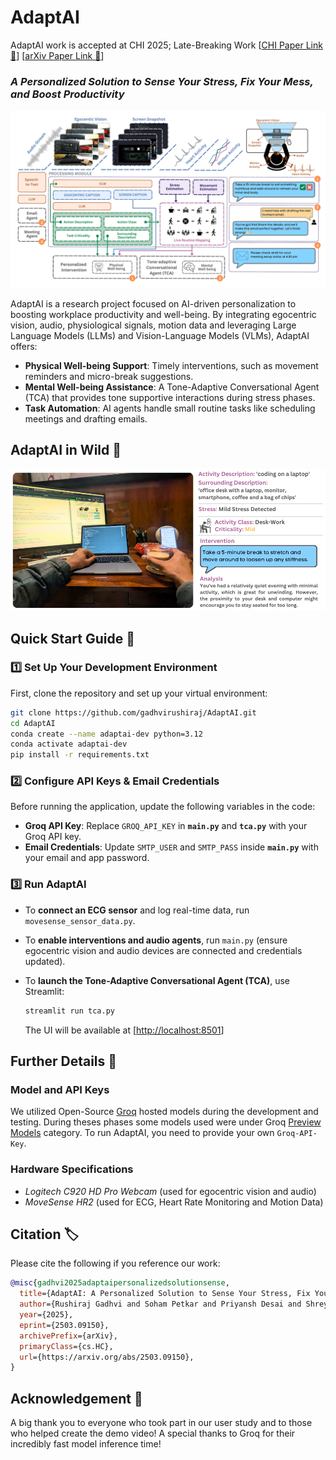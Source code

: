 # AdaptAI

AdaptAI work is accepted at CHI 2025; Late-Breaking Work [[CHI Paper Link 🔗](https://programs.sigchi.org/chi/2025/program/content/19444)] [[arXiv Paper Link 🔗](https://arxiv.org/abs/2503.09150)]

### **_A Personalized Solution to Sense Your Stress, Fix Your Mess, and Boost Productivity_**

![](./assets/adaptai-arch.png)

AdaptAI is a research project focused on AI-driven personalization to boosting workplace productivity and well-being. By integrating egocentric vision, audio, physiological signals, motion data and leveraging Large Language Models (LLMs) and Vision-Language Models (VLMs), AdaptAI offers:

- **Physical Well-being Support**: Timely interventions, such as movement reminders and micro-break suggestions.
- **Mental Well-being Assistance**: A Tone-Adaptive Conversational Agent (TCA) that provides tone supportive interactions during stress phases.
- **Task Automation**: AI agents handle small routine tasks like scheduling meetings and drafting emails.

## AdaptAI in Wild 🎯

<p align="center">
  <img src="./assets/adaptai-inwild.png" alt="AdaptAI example in wild" width="600"/>
</p>
 

## Quick Start Guide 🚀 

### 1️⃣ Set Up Your Development Environment  

First, clone the repository and set up your virtual environment:  

```sh
git clone https://github.com/gadhvirushiraj/AdaptAI.git
cd AdaptAI
conda create --name adaptai-dev python=3.12
conda activate adaptai-dev
pip install -r requirements.txt
```

### 2️⃣ Configure API Keys & Email Credentials  

Before running the application, update the following variables in the code:  

- **Groq API Key**: Replace `GROQ_API_KEY` in **`main.py`** and **`tca.py`** with your Groq API key.  
- **Email Credentials**: Update `SMTP_USER` and `SMTP_PASS` inside **`main.py`** with your email and app password.  

### 3️⃣ Run AdaptAI  

- To **connect an ECG sensor** and log real-time data, run `movesense_sensor_data.py`. 
- To **enable interventions and audio agents**, run `main.py` (ensure egocentric vision and audio devices are connected and credentials updated).  
- To **launch the Tone-Adaptive Conversational Agent (TCA)**, use Streamlit:  

  ```sh
  streamlit run tca.py
  ```

  The UI will be available at [[http://localhost:8501](http://localhost:8501)]
  
## Further Details 📖

### Model and API Keys

We utilized Open-Source [Groq](https://groq.com/) hosted models during the development and testing. During theses phases some models used were under Groq [Preview Models](https://console.groq.com/docs/models#preview-models) category. To run AdaptAI, you need to provide your own `Groq-API-Key`.

### Hardware Specifications

- _Logitech C920 HD Pro Webcam_ (used for egocentric vision and audio)
- _MoveSense HR2_ (used for ECG, Heart Rate Monitoring and Motion Data)

## Citation 🏷️

Please cite the following if you reference our work:

```bibtex
@misc{gadhvi2025adaptaipersonalizedsolutionsense,
  title={AdaptAI: A Personalized Solution to Sense Your Stress, Fix Your Mess, and Boost Productivity},
  author={Rushiraj Gadhvi and Soham Petkar and Priyansh Desai and Shreyas Ramachandran and Siddharth Siddharth},
  year={2025},
  eprint={2503.09150},
  archivePrefix={arXiv},
  primaryClass={cs.HC},
  url={https://arxiv.org/abs/2503.09150},
}
```

## Acknowledgement 🤝

A big thank you to everyone who took part in our user study and to those who helped create the demo video! A special thanks to Groq for their incredibly fast model inference time!
